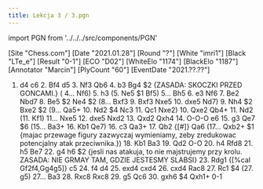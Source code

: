 ```yaml
---
title: Lekcja 3 / 3.pgn
---
```


import PGN from '../../../src/components/PGN'

<PGN>
﻿[Site "Chess.com"]
[Date "2021.01.28"]
[Round "?"]
[White "imri1"]
[Black "LTe_e"]
[Result "0-1"]
[ECO "D02"]
[WhiteElo "1174"]
[BlackElo "1187"]
[Annotator "Marcin"]
[PlyCount "60"]
[EventDate "2021.??.??"]

 1. d4 c6 2. Bf4 d5 3. Nf3 Qb6 4. b3 Bg4 $2 {ZASADA: SKOCZKI PRZED GONCAMI.} ( 4... Nf6) 5. h3 (5. Ne5 $1 Bf5) 5... Bh5 6. e3 Nf6 7. Be2 Nbd7 8. Be5 $2 Ne4 $2 (8... Bxf3 9. Bxf3 Nxe5 10. dxe5 Nd7) 9. Nh4 $2 Bxe2 $2 (9... Qa5+ 10. Nd2 $4 Nc3 11. Qc1 Nxe2) 10. Qxe2 Qb4+ 11. Nd2 (11. Kf1) 11... Nxe5 12. dxe5 Nxd2 13. Qxd2 Qxh4 14. O-O-O e6 15. g3 Qe7 $6 (15... Ba3+ 16. Kb1 Qe7) 16. c3 Qa3+ 17. Qb2 {[#]} Qa6 (17... Qxb2+ $1 {majac przewage figury zazwyczaj wymieniamy, zeby zredukowac potencjalny atak przeciwnika.}) 18. Kb1 Ba3 19. Qd2 O-O 20. h4 Rfd8 21. h5 Be7 22. g4 h6 $2 {jesli nas atakuja, to nie majstrujemy przy krolu. ZASADA: NIE GRMAY TAM, GDZIE JESTESMY SLABSI} 23. Rdg1 {[%cal Gf2f4,Gg4g5]} c5 24. f4 d4 25. exd4 cxd4 26. cxd4 Rac8 27. Rc1 $4 (27. g5) 27... Ba3 28. Rxc8 Rxc8 29. g5 Qc6 30. gxh6 $4 Qxh1+ 0-1


</PGN>
